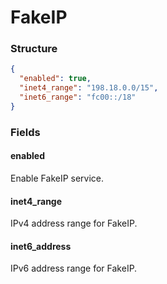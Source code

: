 # FakeIP

### Structure

```json
{
  "enabled": true,
  "inet4_range": "198.18.0.0/15",
  "inet6_range": "fc00::/18"
}
```

### Fields

#### enabled

Enable FakeIP service.

#### inet4_range

IPv4 address range for FakeIP.

#### inet6_address

IPv6 address range for FakeIP.
